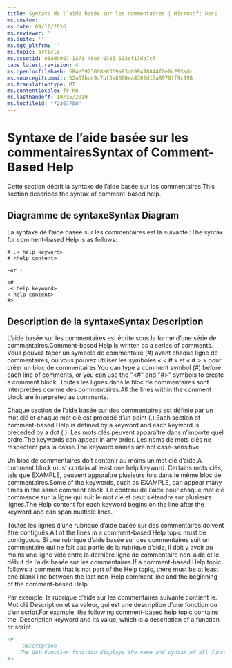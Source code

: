 ```yaml
---
title: Syntaxe de l’aide basée sur les commentaires | Microsoft Docs
ms.custom: ''
ms.date: 09/12/2016
ms.reviewer: ''
ms.suite: ''
ms.tgt_pltfrm: ''
ms.topic: article
ms.assetid: e8adc997-1a71-48e9-9383-513ef13da7cf
caps.latest.revision: 4
ms.openlocfilehash: 584e5923008e8369a83c699478844f0e0c295adc
ms.sourcegitcommit: 52a67bcd9d7bf3e8600ea4302d1fa8970ff9c998
ms.translationtype: MT
ms.contentlocale: fr-FR
ms.lasthandoff: 10/15/2019
ms.locfileid: "72367758"
---
```

# <a name="syntax-of-comment-based-help"></a><span data-ttu-id="1ec4c-102">Syntaxe de l’aide basée sur les commentaires</span><span class="sxs-lookup"><span data-stu-id="1ec4c-102">Syntax of Comment-Based Help</span></span>

<span data-ttu-id="1ec4c-103">Cette section décrit la syntaxe de l’aide basée sur les commentaires.</span><span class="sxs-lookup"><span data-stu-id="1ec4c-103">This section describes the syntax of comment-based help.</span></span>

## <a name="syntax-diagram"></a><span data-ttu-id="1ec4c-104">Diagramme de syntaxe</span><span class="sxs-lookup"><span data-stu-id="1ec4c-104">Syntax Diagram</span></span>

 <span data-ttu-id="1ec4c-105">La syntaxe de l’aide basée sur les commentaires est la suivante :</span><span class="sxs-lookup"><span data-stu-id="1ec4c-105">The syntax for comment-based Help is as follows:</span></span>

```
# .< help keyword>
# <help content>

-or -

<#
.< help keyword>
< help content>
#>
```

## <a name="syntax-description"></a><span data-ttu-id="1ec4c-106">Description de la syntaxe</span><span class="sxs-lookup"><span data-stu-id="1ec4c-106">Syntax Description</span></span>

 <span data-ttu-id="1ec4c-107">L’aide basée sur les commentaires est écrite sous la forme d’une série de commentaires.</span><span class="sxs-lookup"><span data-stu-id="1ec4c-107">Comment-based Help is written as a series of comments.</span></span> <span data-ttu-id="1ec4c-108">Vous pouvez taper un symbole de commentaire (#) avant chaque ligne de commentaires, ou vous pouvez utiliser les symboles « \< # » et « # > » pour créer un bloc de commentaires.</span><span class="sxs-lookup"><span data-stu-id="1ec4c-108">You can type a comment symbol (#) before each line of comments, or you can use the "\<#" and "#>" symbols to create a comment block.</span></span> <span data-ttu-id="1ec4c-109">Toutes les lignes dans le bloc de commentaires sont interprétées comme des commentaires.</span><span class="sxs-lookup"><span data-stu-id="1ec4c-109">All the lines within the comment block are interpreted as comments.</span></span>

 <span data-ttu-id="1ec4c-110">Chaque section de l’aide basée sur des commentaires est définie par un mot clé et chaque mot clé est précédé d’un point (.).</span><span class="sxs-lookup"><span data-stu-id="1ec4c-110">Each section of comment-based Help is defined by a keyword and each keyword is preceded by a dot (.).</span></span> <span data-ttu-id="1ec4c-111">Les mots clés peuvent apparaître dans n’importe quel ordre.</span><span class="sxs-lookup"><span data-stu-id="1ec4c-111">The keywords can appear in any order.</span></span> <span data-ttu-id="1ec4c-112">Les noms de mots clés ne respectent pas la casse.</span><span class="sxs-lookup"><span data-stu-id="1ec4c-112">The keyword names are not case-sensitive.</span></span>

 <span data-ttu-id="1ec4c-113">Un bloc de commentaires doit contenir au moins un mot clé d’aide.</span><span class="sxs-lookup"><span data-stu-id="1ec4c-113">A comment block must contain at least one help keyword.</span></span> <span data-ttu-id="1ec4c-114">Certains mots clés, tels que EXAMPLE, peuvent apparaître plusieurs fois dans le même bloc de commentaires.</span><span class="sxs-lookup"><span data-stu-id="1ec4c-114">Some of the keywords, such as EXAMPLE, can appear many times in the same comment block.</span></span> <span data-ttu-id="1ec4c-115">Le contenu de l’aide pour chaque mot clé commence sur la ligne qui suit le mot clé et peut s’étendre sur plusieurs lignes.</span><span class="sxs-lookup"><span data-stu-id="1ec4c-115">The Help content for each keyword begins on the line after the keyword and can span multiple lines.</span></span>

 <span data-ttu-id="1ec4c-116">Toutes les lignes d’une rubrique d’aide basée sur des commentaires doivent être contiguës.</span><span class="sxs-lookup"><span data-stu-id="1ec4c-116">All of the lines in a comment-based Help topic must be contiguous.</span></span> <span data-ttu-id="1ec4c-117">Si une rubrique d’aide basée sur des commentaires suit un commentaire qui ne fait pas partie de la rubrique d’aide, il doit y avoir au moins une ligne vide entre la dernière ligne de commentaire non-aide et le début de l’aide basée sur les commentaires.</span><span class="sxs-lookup"><span data-stu-id="1ec4c-117">If a comment-based Help topic follows a comment that is not part of the Help topic, there must be at least one blank line between the last non-Help comment line and the beginning of the comment-based Help.</span></span>

 <span data-ttu-id="1ec4c-118">Par exemple, la rubrique d’aide sur les commentaires suivante contient le. Mot clé Description et sa valeur, qui est une description d’une fonction ou d’un script.</span><span class="sxs-lookup"><span data-stu-id="1ec4c-118">For example, the following comment-based help topic contains the .Description keyword and its value, which is a description of a function or script.</span></span>

```powershell
<#
    .Description
    The Get-Function function displays the name and syntax of all functions in the session.
#>
```